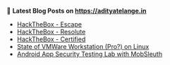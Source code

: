 
📕 **Latest Blog Posts on https://adityatelange.in**
<!-- BLOG-POST-LIST:START -->
- [HackTheBox - Escape](https://adityatelange.in/writeups/hackthebox/escape/?ref=gh)
- [HackTheBox - Resolute](https://adityatelange.in/writeups/hackthebox/resolute/?ref=gh)
- [HackTheBox - Certified](https://adityatelange.in/writeups/hackthebox/certified/?ref=gh)
- [State of VMWare Workstation &lpar;Pro?&rpar; on Linux](https://adityatelange.in/blog/state-of-vmware-workstation-linux/?ref=gh)
- [Android App Security Testing Lab with MobSleuth](https://adityatelange.in/blog/mobsleuth-lab/?ref=gh)<!-- BLOG-POST-LIST:END -->
